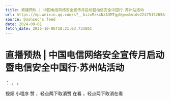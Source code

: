 ```yaml
---
title: 直播预热 | 中国电信网络安全宣传月启动暨电信安全中国行·苏州站活动
url: https://mp.weixin.qq.com/s?__biz=MzkxNzA3MTgyNg==&mid=2247515265&idx=1&sn=d583dc2ba0b82dc97b787ce65a4672da
source: Doonsec's feed
date: 2024-09-01
fetch_date: 2025-10-06T18:21:03.731001
---
```


# 直播预热 | 中国电信网络安全宣传月启动暨电信安全中国行·苏州站活动

：
，
。

视频
小程序
赞
，轻点两下取消赞
在看
，轻点两下取消在看
